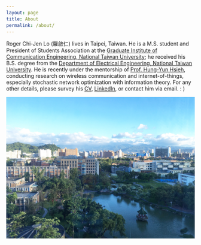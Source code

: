 ```yaml
---
layout: page
title: About
permalink: /about/
---
```


Roger Chi-Jen Lo (羅啟仁) lives in Taipei, Taiwan. He is a M.S. student and President of Students Association at the [Graduate Institute of Communication Engineering, National Taiwan University]; he received his B.S. degree from the [Department of Electrical Engineering, National Taiwan University]. He is recently under the mentorship of [Prof. Hung-Yun Hsieh], conducting research on wireless communication and internet-of-things, especially stochastic network optimization with information theory. For any other details, please survey his [CV], [LinkedIn], or contact him via email. : )

![NTU](/assets/NTU.jpg)

[Graduate Institute of Communication Engineering, National Taiwan University]: https://comm.ntu.edu.tw
[Department of Electrical Engineering, National Taiwan University]: https://web.ee.ntu.edu.tw
[Prof. Hung-Yun Hsieh]: https://www.ee.ntu.edu.tw/profile1.php?teacher_id=942014
[CV]: https://github.com/RogerLo47/RogerLo47.github.io/blob/d936c0c7108065b324ea2b50607f81b3a5a16efb/assets/CHI-JEN%20LO%20CV.pdf
[LinkedIn]: https://www.linkedin.com/in/rogerlo47/
